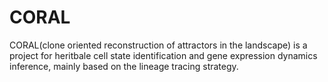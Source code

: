 # CORAL
CORAL(clone oriented reconstruction of attractors in the landscape) is a project for heritbale cell state identification and gene expression dynamics inference, mainly based on the lineage tracing strategy. 
